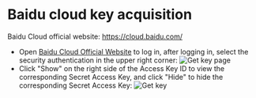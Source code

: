 # Baidu cloud key acquisition

Baidu Cloud official website: https://cloud.baidu.com/

- Open [Baidu Cloud Official Website](https://cloud.baidu.com/) to log in, after logging in, select the security authentication in the upper right corner:
   ![Get key page](https://images.devsapp.cn/access/baidu-login.jpg)
- Click "Show" on the right side of the Access Key ID to view the corresponding Secret Access Key, and click "Hide" to hide the corresponding Secret Access Key:
   ![Get key](https://images.devsapp.cn/access/baidu-access.jpg)